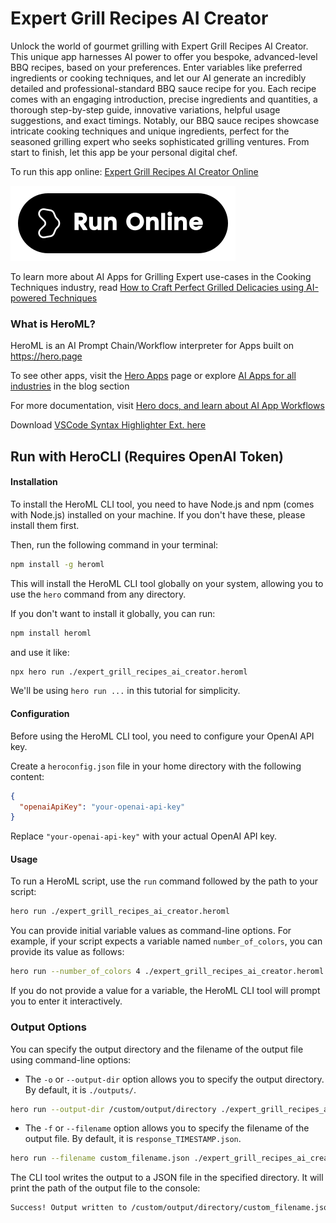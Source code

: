 # Expert Grill Recipes AI Creator

Unlock the world of gourmet grilling with Expert Grill Recipes AI Creator. This unique app harnesses AI power to offer you bespoke, advanced-level BBQ recipes, based on your preferences. Enter variables like preferred ingredients or cooking techniques, and let our AI generate an incredibly detailed and professional-standard BBQ sauce recipe for you. Each recipe comes with an engaging introduction, precise ingredients and quantities, a thorough step-by-step guide, innovative variations, helpful usage suggestions, and exact timings. Notably, our BBQ sauce recipes showcase intricate cooking techniques and unique ingredients, perfect for the seasoned grilling expert who seeks sophisticated grilling ventures. From start to finish, let this app be your personal digital chef.

To run this app online: [Expert Grill Recipes AI Creator Online](https://hero.page/app/expert-grill-recipes-ai-creator-ai-generated-advanced-bbq-recipes/WjRY2S76WJCyJDSV8rXl)

[![Run Expert Grill Recipes AI Creator Online](/assets/run.svg)](https://hero.page/app/expert-grill-recipes-ai-creator-ai-generated-advanced-bbq-recipes/WjRY2S76WJCyJDSV8rXl)

To learn more about AI Apps for Grilling Expert use-cases in the Cooking Techniques industry, read [How to Craft Perfect Grilled Delicacies using AI-powered Techniques](https://hero.page/blog/ai/cooking-techniques/how-to-craft-perfect-grilled-delicacies-using-ai-powered-techniques/170816)

### What is HeroML?
HeroML is an AI Prompt Chain/Workflow interpreter for Apps built on https://hero.page 

To see other apps, visit the [Hero Apps](https://hero.page/apps) page or explore [AI Apps for all industries](https://hero.page/blog) in the blog section

For more documentation, visit [Hero docs, and learn about AI App Workflows](https://hero.page/tutorials/introduction-to-heroml)

Download [VSCode Syntax Highlighter Ext. here](https://marketplace.visualstudio.com/items?itemName=hero-page.heroml)

## Run with HeroCLI (Requires OpenAI Token)

#### Installation

To install the HeroML CLI tool, you need to have Node.js and npm (comes with Node.js) installed on your machine. If you don't have these, please install them first. 

Then, run the following command in your terminal:

```bash
npm install -g heroml
```

This will install the HeroML CLI tool globally on your system, allowing you to use the `hero` command from any directory.

If you don't want to install it globally, you can run:

```bash
npm install heroml
```

and use it like:

```bash
npx hero run ./expert_grill_recipes_ai_creator.heroml
```

We'll be using `hero run ...` in this tutorial for simplicity.

#### Configuration

Before using the HeroML CLI tool, you need to configure your OpenAI API key. 

Create a `heroconfig.json` file in your home directory with the following content:

```json
{
  "openaiApiKey": "your-openai-api-key"
}
```

Replace `"your-openai-api-key"` with your actual OpenAI API key.

#### Usage

To run a HeroML script, use the `run` command followed by the path to your script:

```bash
hero run ./expert_grill_recipes_ai_creator.heroml
```

You can provide initial variable values as command-line options. For example, if your script expects a variable named `number_of_colors`, you can provide its value as follows:

```bash
hero run --number_of_colors 4 ./expert_grill_recipes_ai_creator.heroml
```

If you do not provide a value for a variable, the HeroML CLI tool will prompt you to enter it interactively.

### Output Options

You can specify the output directory and the filename of the output file using command-line options:

- The `-o` or `--output-dir` option allows you to specify the output directory. By default, it is `./outputs/`.

```bash
hero run --output-dir /custom/output/directory ./expert_grill_recipes_ai_creator.heroml
```

- The `-f` or `--filename` option allows you to specify the filename of the output file. By default, it is `response_TIMESTAMP.json`.

```bash
hero run --filename custom_filename.json ./expert_grill_recipes_ai_creator.heroml
```

The CLI tool writes the output to a JSON file in the specified directory. It will print the path of the output file to the console:

```bash
Success! Output written to /custom/output/directory/custom_filename.json
```

